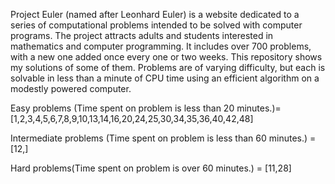 Project Euler (named after Leonhard Euler) is a website dedicated to a series of computational problems intended to be solved with computer programs.
The project attracts adults and students interested in mathematics and computer programming.
It includes over 700 problems, with a new one added once every one or two weeks. This repository shows my solutions of some of them.
Problems are of varying difficulty, but each is solvable in less than a minute of CPU time using an efficient algorithm on a modestly powered computer.

Easy problems (Time spent on problem is less than 20 minutes.)= [1,2,3,4,5,6,7,8,9,10,13,14,16,20,24,25,30,34,35,36,40,42,48]

Intermediate problems (Time spent on problem is less than 60 minutes.) = [12,]

Hard problems(Time spent on problem is over 60 minutes.) = [11,28]


